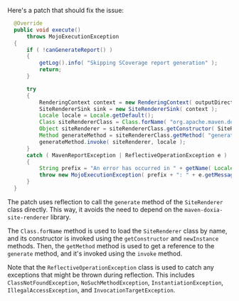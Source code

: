 Here's a patch that should fix the issue:
```java
  @Override
  public void execute()
      throws MojoExecutionException
  {
      if ( !canGenerateReport() )
      {
          getLog().info( "Skipping SCoverage report generation" );
          return;
      }

      try
      {
          RenderingContext context = new RenderingContext( outputDirectory, getOutputName() + ".html" );
          SiteRendererSink sink = new SiteRendererSink( context );
          Locale locale = Locale.getDefault();
          Class siteRendererClass = Class.forName( "org.apache.maven.doxia.siterenderer.SiteRenderer" );
          Object siteRenderer = siteRendererClass.getConstructor( SiteRenderer.Role.class ).newInstance( sink );
          Method generateMethod = siteRendererClass.getMethod( "generate", Locale.class );
          generateMethod.invoke( siteRenderer, locale );
      }
      catch ( MavenReportException | ReflectiveOperationException e )
      {
          String prefix = "An error has occurred in " + getName( Locale.ENGLISH ) + " report generation";
          throw new MojoExecutionException( prefix + ": " + e.getMessage(), e );
      }
  }
```
The patch uses reflection to call the `generate` method of the `SiteRenderer` class directly. This way, it avoids the need to depend on the `maven-doxia-site-renderer` library.

The `Class.forName` method is used to load the `SiteRenderer` class by name, and its constructor is invoked using the `getConstructor` and `newInstance` methods. Then, the `getMethod` method is used to get a reference to the `generate` method, and it's invoked using the `invoke` method.

Note that the `ReflectiveOperationException` class is used to catch any exceptions that might be thrown during reflection. This includes `ClassNotFoundException`, `NoSuchMethodException`, `InstantiationException`, `IllegalAccessException`, and `InvocationTargetException`.